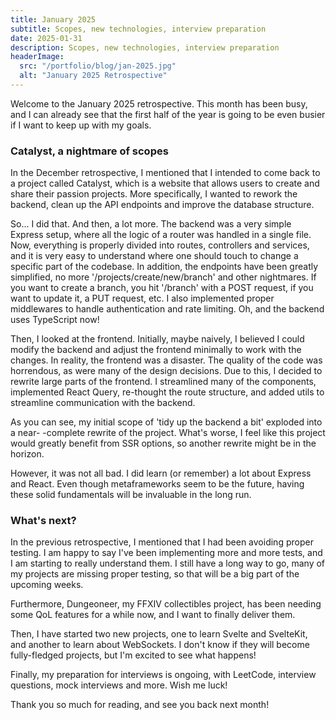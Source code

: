 ```yaml
---
title: January 2025
subtitle: Scopes, new technologies, interview preparation
date: 2025-01-31
description: Scopes, new technologies, interview preparation
headerImage:
  src: "/portfolio/blog/jan-2025.jpg"
  alt: "January 2025 Retrospective"
---
```


Welcome to the January 2025 retrospective. This month has been busy, and I can already see that the first half of the year is going to be even busier if I want to keep up with my goals.

### Catalyst, a nightmare of scopes

In the December retrospective, I mentioned that I intended to come back to a project called Catalyst, which is a website that allows users to create and share their passion projects. More specifically, I wanted to rework the backend, clean up the API endpoints and improve the database structure.

So... I did that. And then, a lot more. The backend was a very simple Express setup, where all the logic of a router was handled in a single file. Now, everything is properly divided into routes, controllers and services, and it is very easy to understand where one should touch to change a specific part of the codebase. In addition, the endpoints have been greatly simplified, no more '/projects/create/new/branch' and other nightmares. If you want to create a branch, you hit '/branch' with a POST request, if you want to update it, a PUT request, etc. I also implemented proper middlewares to handle authentication and rate limiting. Oh, and the backend uses TypeScript now!

Then, I looked at the frontend. Initially, maybe naively, I believed I could modify the backend and adjust the frontend minimally to work with the changes. In reality, the frontend was a disaster. The quality of the code was horrendous, as were many of the design decisions. Due to this, I decided to rewrite large parts of the frontend. I streamlined many of the components, implemented React Query, re-thought the route structure, and added utils to streamline communication with the backend.

As you can see, my initial scope of 'tidy up the backend a bit' exploded into a near- -complete rewrite of the project. What's worse, I feel like this project would greatly benefit from SSR options, so another rewrite might be in the horizon.

However, it was not all bad. I did learn (or remember) a lot about Express and React. Even though metaframeworks seem to be the future, having these solid fundamentals will be invaluable in the long run.

### What's next?

In the previous retrospective, I mentioned that I had been avoiding proper testing. I am happy to say I've been implementing more and more tests, and I am starting to really understand them. I still have a long way to go, many of my projects are missing proper testing, so that will be a big part of the upcoming weeks.

Furthermore, Dungeoneer, my FFXIV collectibles project, has been needing some QoL features for a while now, and I want to finally deliver them.

Then, I have started two new projects, one to learn Svelte and SvelteKit, and another to learn about WebSockets. I don't know if they will become fully-fledged projects, but I'm excited to see what happens!

Finally, my preparation for interviews is ongoing, with LeetCode, interview questions, mock interviews and more. Wish me luck!

Thank you so much for reading, and see you back next month!
